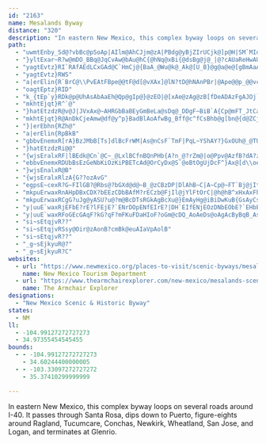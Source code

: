 ```yaml
---
id: "2163"
name: Mesalands Byway
distance: "320"
description: "In eastern New Mexico, this complex byway loops on several roads around I-40. It passes through Santa Rosa, dips down to Puerto, figure-eights around Ragland, Tucumcare, Conchas, Newkirk, Wheatland, San Jose, and Logan, and terminates at Glenrio."
path:
  - "uwmtEnby_Sd@?vbBc@pSoAp|AIlm@AhCJjm@zA|PBdg@yBjZIrUCjk@]p@H|SM`MIdHEnEk@`DaA~C}CrDsEzBgE~l@usAdE}KtD_Nd@DFyAtCaLbBkIxJwu@zCkSjAiDxB}EzCcEjg@o`@f@gAx@Q`CgBtEoEp@Mvy@go@p@IJc@tKqI`@KT_@nCcBrFoCxLaDjNoCvRwDzOkB~NMzETzMbBzYlHdzDncA~IbBtJEfEc@tFaBjBuA|AUJu@xR}Ll@aAz@OtXiRo]ueAm@w@k_CwfHqYw|@msA}`E}_AgtCmXo{@mfAwcDsGaPgHmPoUgc@uI{M_GoI}NoR}BeCASaYs]g]gc@{z@_gAu_A}lA{NgQic@aj@{CaD_G}Dyc@iVe_Ba{@sKeDaHgAyFg@oJkAqOyBkIcAaDYkAsE{GkLmBkDuBqDqBiDyAsCEo@c@E{@}AOcAe@UwAkCmA_EU}FUuHM_Ec@cMYkKHcGs@sJkAkc@MiEiDuh@eEmc@}Fge@{@yGW_EGeD?eEJu@rDkDzBsAjA}@|CmB"
  - "}yltExar~R?w@mDO_BBq@JqCvAw@bAu@hC{@hNq@xBi{@dsBg@j@_|@?cAUaReHwAUyBgAmBOw@GqDf@ITqCv@INuFxAoI~CmA|@maAUeOOklBHeVImKNUNoLOa[?gCNiFJwDHQIe]H_DDyWIu}@TqANWUag@JqDj@i@vDUpH_A~FSd@u@jBUxI[fBiAhBuBxAwLlE_E~AmAt@{@hA{Lll@iBzOc@|@g@Z[TsB?g@O{@HsS`P_KxImAZ{CjCmD|E_BbE_@~BiBvAg@hAeClAuBhF_FvEmCjCwB`Do@lBaEdMs@B{GhIgATWZcA?i@_@a@EoE[{@[uCiBsJmDc@_@IIuCgCBl@"
  - "yagtEvtz}RI`RAfAEdLCxGAd@C`HmCj@{BaA_@Wu@k@_Ak@[U_B}@g@a@e@[gBmAaAo@OSs@_@}Au@]Q"
  - "yagtEvtz}RWS"
  - "a|erElin{R`BrC@\\PvEAtFBpe@@tF@d[@vXAx]@lN?tD@hNAnPBr|@Ape@@p_@@vc@?jF@vN?lN@x]?nKAxA@vF@jN?vFDtFCtF?x]@|L@fB?~P?jBVrFp@dDR`AzAfIXx@JZVz@Pr@lDpOVlAJj@Fl@D^A`Bc@dC{AvBiCb@iC]mCUaCl@qBlBmB`CsA|Ck@zD@hEF`EBzCApB\\~@Rf@bAnCd@bAF`APr@S~@MxCNxCV`Ab@~@f@l@d@`AJbABxA@pDA`@C|B_@|CYfBCJWdA]nAAFMV_ArAgAz@MH{A\\yBh@yBd@uDx@uCr@gA\\{Br@wC`Ac@J@pE?p@BdGJzBJfC|@xF`AxFt@zF\\dFBZHdGNnWDbGAdGObGcAjWWbGUbGAHYlCCHa@rAkAbAUPwAp@gE`Bk@VwCtAgEfBaEnBkD|CgDbDsDlC{DbCgA`A}@bCqArFyAlFuDxMsDxM{E~PqKl_@[HQlBsClJcBdDm@l@_@BUp@iDrEeI|`@QvACrSuAdMMfAMp@{LdnAuSbmBeEfImE|Iur@zvA_ApA]v|EWfEKHErB^bODv@B`ATneA?`IHrn@ZfIL~]MzUYxhB?lABrkBk@d@gYr[iQbUGv@i@TQlAEzp@UlAmAjAiBfA_RtP{@Z_@z@{@p@e@`ACl@c@BiGvMiFdIiFlJ{BnF_DhCgAHwAJyTmFiAWwCs@WG_FoBwB_@_AeCqAU_ETi@_@sLqDqW}HecAqZmB[cLkDsDkDcC}Ag}@o`@{@KQlMi@bCmC|EqBz@M`@_ATcAp@iFrFoMbScB|AqCfAi@tCm@t@sJxAk@j@a@vE?fNQzCi@`A{EjCGB_CzBq@n@iAf@qCAeCk@{Hq@sU?_N{C_BDwKxFeBTUz@eF`E_ObOiCtBcAXyYEwNPkj@Kof@?mGD{GAsMCqQPwBBki@QoL{@cDWwI}AwKeD{GqC_NoH{L}HaRwR{QeSmIwEwCwDyEyJKUu@mB{EeHcKkKeOoLmGwCsl@kUmAw@wBoCqDiJ_BaGeA_Dy@gAs@UyBZc@?sB?qCq@aG?y@l@iAbB{@`CmBrDqCdCsMpIiDfBqCP{PEw@Qg@}A{AsAm@Ou@{CSe@kBmEk@wBKc@iB{F_@mAcAaAiDq@eDQ}Co@w@EqAaAqA_Cm@yB_@UEa@{AcB{EyBcAUoA}@aBkA{DoC{AWaNVcB^_ClAcAVeA[cIoKwG}DMImEmAoOEuGv@eGjCmK~FqB^sEDgCUmDDiB|@Wb@y@zAeBbFKrB?pMQjC{@dDqBhCw@jAqFvDwRbMiIjFkJrFeJnFwZpQeAp@qJhG}EbBgGjCiDbCIl@yAHs@f@yA^mCrAmFtBiLpE}T|I_MKoS`EwIv@cD?iAm@i@wAk@gEmBgHq@{@{Ak@mDq@mDuBw@OcBDeF|BqB?iC[{ADq@ZmArBcOhVaHdLmChF_@?W`AqBzCqDnCeF~BGD_FpBOFuAfAqIjKo@t@qKrIaPbNcEp@q@Zm@`A}@xCo@zBiHlFeFCmHiA}@AkGGmBj@iBdCITo@|AS~OElDSlQwAfEmC`I}[eCBIFYNy@PiE@a@EiBqAu@wAImCv@_CNaBE}@Ec@UwBJuA`@sBxCq@f@{@rAcAjD_ApAMl@c@T"
  - "oagtEptz}RID"
  - "k_{tEp`y}RDk@p@UhAsAbAaEh@Qp@gIp@}@zEO|@[xAe@zAg@zB[fDeADAzFgAJOj`@cJl@Q~HmBhHeBhBYvBw@jDq@HQzKcCvA}@lCUlK_CHOp@?zOcExh@uLzG_BzFsB~KiCv@Q~TsF|@KdBI`g@kLV[xAQb_@wIhUiGpCUHQ^?jm@wNbBQDIvNwDpHyBLUlAa@z@q@h@?~KwDbRoGzm@ySPa@~AIhFoBp@e@l@?rD{B`BcAbCfIlAc@`HeC"
  - "mkhtEjqt}R^`@"
  - "}hatEtzdzR@v@J|JVxAx@~AHRGbBaBEyGmBeLa@sDq@_DDgF~BiB`A{Cp@mFT_JtCaC`@gH?_Bp@MZb@rFmKt{@[dGc@bl@IhI?t]A`SAjTLlFh@hBdGvDfApAz@~Av@pDTd@Z`CPvAdHzYb@pGgAxNeEhKmIxNe@bCo@~CMnF?pK?tABhJPvm@XtGdB`EBhAmBlFQrABzSFru@Hhu@Ddp@Dbw@MjDsmAVgOByf@DMH?bu@Gnl@mAZcCdC[fAeDf@mG^mAfAcCnFwGrUgAnCiC`E_B~AeC|AgB|@{FvA{C`D_@rBQ`HPdCh@hBbIvMZdCCtT?tcBAz|A@hBC`{BAzkBH`mBM~kBChCFhnBGjxADfNUt~AKhL@`AFxz@?va@EvmB?bzB?lwD?rT@|rBCjl@WZZvXCtu@@`A@lSBjfAFloBSlr@A~DEjIDdc@?dDFvpBHz|CCng@T~NRnZhApUbBnRx@bJnC~Z|C`^n@`HdC`LdFjUzGrZh@bChCjGvBzC~CbB?@"
  - "mkhtEjqt}R@AnDkCjeAmw@df@y^p}BadBlAoAfwBg_Bff@c^fCsBhb@g[bn@{d@ZCjRgNtHsG|NoJplCgpBvD}CtImGnjAs{@zU}P~w@{l@rCyB~hAyy@ru@mj@Tc@j@OjMaJxn@kp@zAmBfTiU?I|{@w_Ad_AebAfLeMzMiO`BoBlo@er@`EiF`G{Jx@gArk@y_AlHiLbK_R|aAq_BX_AbXsb@lBgDr`AkxA~DyGxBmFfBoHfP{gAbAaEvF_OhU{j@dB}DzHgQvImS~AmFd@aD`Dq\\vCi\\hAgIbA}DvCoHnEeH`I}KxWs[blC}dDlG}DbLmErFmBJSlOyFrBu@Z[pO}FbBk@hAq@b@EnPuGxFgCvKeLp_AmfAzMiOpAgBzpA}wA|A_Atb@if@d@c@"
  - "}|erEbhn{RZh@"
  - "a|erElin{RpBkB"
  - "gbbvEnemxR[rA}BzJMbB[Ts]dlBcFrWM|As@nCsF`TmF|PqL~YShAY?}GxOUh@_@TU~Aq@d@_@hBy_@p_AwGrSk@hBan@lwBI`@qCrIa`@drAcEjNAdAqGzTyNfg@_f@bbBke@hbB?v@cAbBi_@dsAuRbr@gBtFwBzGUnAeMhc@_Unw@oErO_DrLUf@wVf{@{AlDaU|[g@P[|@_EzCqDdCiD`D{A~Bq@tE_A^mBlGqAxFm@zJLpCMxAH~MFp[Dbb@Znc@t@nz@EzUqAzTeCbTuBvOIhBUJwNfeAsEj\\}j@`cEQN[|D{Jpt@au@frFuAbHc@rE{Gxf@C~ASDmI~n@iC`KaQzd@_AfCqHtQwCxFuDhEwgA`s@eA`@gDhCiADUl@iBfA{BdCkA`BOR_CzGcAvDW`CGfL?jF?zA?`A?^EtXNdGJdFlA~ELdDw@PqAnBP`AzCvC~AZlAxBb@tAzE|OZ^PdCx@nCpFhRjFxQrAtEBxAjBhFhA`D@HJ`CZNrJz[pDbF~DxDlGbFxFbDrq@h`@zkAto@vFzB|{@dTpeAnWh@p@pBJVNpADPTliA~XdFlB~DrEtAl@rJoBp@[zKaCHOvF}@xDDhE`A~Ar@~AHjRhIpNjG`O|IbFnFdK`VdC|D~DfDpDrBvDhAlF`A|t@pA`A[lDIpMuAhIPlDHrM~AtBAdFk@bGcBd@UxF_Bd@[hDq@tIaDz@Eb@UdH}@~FKv`@w@hHj@n`@rPpB\\r@Lva@@xn@BvX@nVF~D@bj@Nh_Ac@bSIbIw@dJ_BbAq@~@EdPoJhP{JvHcFpBm@dDCfCd@xJrFxAx@zAd@beAHvDfA~DxBtBnB`HlLjGpKfRl\\pBlDbElErvA`w@zF~ClEp@jCDxX`@f\\@rg@@dM@xD@h[BhM@hBTtEbBvN~IzElAdFDzQoBp@w@zKuGlDmAnYOpP@jfADpa@@rX@n^@X?n@ApCAZvC"
  - "}hatEtzdzRi@@"
  - "{wjsEralxRF|lBEdk@Cn`@C~_@LxlBCfnBQnPHb{A?n_@?rZm@|o@Ppv@AzfB?dA?z@DdQIpf@lAp@tApD`YzUzGzGdNdHhIfKlHdJbJxSrCpM}xAv@Hxl@?lfBCtPCjMC~IIf\\hBOpAxiArrAhtAyBp@aEZ_CWcHViDj@qJj@wGq@{NDaO_@_H`A?jOFnh@_@peBBrASpx@m@z_DC`Aw@J{ENarD?omD`@{xAEqo@C_j@AwyAEod@?uk@D[j@ClYBxZ"
  - "ebbvEnemxRDUbBsEzGeNbKiOzKiPBETcAd@OrCyDx@S`@oBtOgUjDcF^}Ax@[d\\oe@x@]TeA|^ki@xMsRnEkGvAeBfA_B`AcB~BiDVcAf@OnQsWxVs^hA_@\\iBrL}PpF}Hb@kBVCJYHQh@KjF_IrHgIhDkCv@GX]tAw@HGLEhCs@pAYl@MbAa@XIxKy@|D?tFEpEEjDCjECrEC`ECnC?t@?vD?`ECrDErD?tDsAfA_@p@YBAhLu@"
  - "}wjsEnalxR@B"
  - "{wjsEralxRlzA{G??ozAvG"
  - "egpsE~cexR?G~FIlGB?@Rbs@?bGXd@d@~B_@zCBzDP|DlAhB~C|A~Cp@~FT`Bj@jIt@|_@kB?lAYffAM~k@BNX|@XlBFVtB|BrAd@x@Vdc@Jrk@?"
  - "mkpuErwaxRnAHpDBxCDX?bEEzCDbBAfM?rECzb@FjIl@jYlFtOrC|@h@hB^xHxAxFhAvGd@XBb_@NxEVxTGfFLdC`@rEpA|SrLz]rSzDbCvNlF`FfAfADLNbGn@|XCxy@XfRJbK?x[BpP?ne@?pO?nc@Bp\\Ex[Mp`@V|\\HrJ?tn@Rle@Bh@HpJhAx`@|HhLrC~G|AbKrBLTlCLHPjd@nKv@FjA?r{@|QxbAfUnKdCd[dHfeBv_@dOdDv[dHjeAr@lK?zlACto@Adi@?r{ANzzAc@z[\\pB?zw@Dnn@HlE@jb@Fr_As@lJsC~Bs@zIyEp^}TpZiRxIcFfAoAzE{DtAuDrBeFbBwMTwF"
  - "mkpuErwaxRCgG?uJg@yASU?u@?m@BcDTsRGkAgBcXu@}EmAyHg@iBiDwKuB{GsAyCsC{GsB}EIm@cEoImCiGsC{Gk@sA_AwBan@swA{AwCwAqCuF}KoKeUs@aCuCwLi@}BkAwCCMa@mEGcEFw@[}KCkPYy{AGsu@?ya@?kR?yS?mPCgIGmR?oI?uAZKnABRCtBWzCoABCI]oAaCwAoBuAcCg@k@e@mAQmAGyAAaA?wA?mBlBBnM@|A@ncAPlk@Hfm@?rNDnt@BnA?pRPlD?jQExU?hQB~@?bWBzk@KV?zk@Ani@Gpn@Q`A?nyAFhcALrvAAzMIzD?|BaGPsBQ}zD]{FgBgJaJe\\o@eD@{FNKPwArFeNvCmHhAoEd@qFGw}@?_IBuv@`@kCl@kAfAiAbCu@rc@Y~hAAtp@L|LRlcADrBaBb@I`@i@P?bAY|FcHfBeGH{jAhFcInBoAxr@?tjAC`{Ad@fC@ff@|@vy@dAj@?dPVbFHvOQlCwDGkkAIqkAAk_@?_YYmKa@s@?sAj@}H@_w@yBsFiDaLkBaK?sI`BoM~C_TpWk]zAaHvBmKlAqFvDoMxEiFhL}A`LyBvQqEfJ{AnM`@rOhCzDvBnE@xDjAvCXnEi@|DiElB{D~KuJCmAeG?KgArCcFnA}BzGsL|C_BnkA_@"
  - "y|uuE`waxRjEFbE?rE?lFEjE?`ENrDOpENfEIrE?|DH`EIfENjEOzDNbEObE?`EHbE?jEDbE?xB?nEExDHdEC~DFlCAp@AxBAzA?zCG"
  - "y|uuE`waxRFoGEcGAqF?kG?qF?mFKuFDaHIoF?oGm@cDQ_AoAeDs@oAgAcByBqB_AsA{CsBU_@uCgA_@g@{@a@w@e@oNmHgEqC_DeAW_@aImEm@_@gAyAkDsBmAq@}A{@oB_CyCkFY_DSyAo@iXi@uEqFm\\}DqVgR}jAi@iDmFe\\_FmYmCqKuC_JYy@k@{AkCsG[o@i@wA_AyBme@}iAeJsSeZks@u@sAsPua@{e@wiAsw@omBsx@imBqAkCwUel@YqAcD_JaTeq@eCsIkZedAeJe[m@oBkU_w@}FmREw@iAmCuHoV_@eCsf@u_B_CiIm@gBgPih@oQcl@sKoa@g@aBaBiGqKy^cUsw@wDoM_CcJEm@SWea@csAoFsNsJkR}F}HiCmCeKeLoGoFy[gZM?yr@{o@i]}ZcJqFaO}DiKkAiOkA}BSmFWuy@wEySw{@GcB]k@{@aHWuDx@ab@dAgm@r@uV~B_OfCuJpBkF`B}C|DgFR_Aj@ErHcJ`ASH}@~BsDxE{MzFyS`O{l@nKqa@nAkBnAcCbyA{iBzm@{v@zHcJlDiCXc@nHsCbBIDU`Do@bI_@~vACp|AHdFAznAd@hx@Z~`@BdMCt@K`]Cdl@k@bzAc@`zAZzyAIlt@VttBEx}BZlw@ErEO`UIxf@k@pWGjDAnGMnLE`dAYxyAl@v_@ArqAJdWM^TxAQhc@?f{A?bLI`mAG~zA?pDv@zC~@zA~@zFdGnt@zt@?zB|f@|e@vJtGdIxAdMuCbIaAlFzD?`GcDlVSdHlAtGfChGvAdGxHp_@lDfAnrAc@btAm@r@OhAoBn@mBb@s`An@kB~CeB|l@Xro@Rn{AZvyAj@dyAl@"
  - "si~sEtqjvR??"
  - "si~sEtqjvRSsy@Oir@zAonB?cmBk@euAIaVpAolB"
  - "si~sEtqjvR??"
  - "_g~sEjkyuR@?"
  - "_g~sEjkyuR?C"
websites:
  - url: "https://www.newmexico.org/places-to-visit/scenic-byways/mesalands/"
    name: New Mexico Tourism Department
  - url: "https://www.thearmchairexplorer.com/new-mexico/mesalands-scenic-byway.php"
    name: The Armchair Explorer
designations:
  - "New Mexico Scenic & Historic Byway"
states:
  - NM
ll:
  - -104.99127272727273
  - 34.97355454545455
bounds:
  - - -104.99127272727273
    - 34.60244400000005
  - - -103.33097272727272
    - 35.37410299999999

---
```


In eastern New Mexico, this complex byway loops on several roads around I-40. It passes through Santa Rosa, dips down to Puerto, figure-eights around Ragland, Tucumcare, Conchas, Newkirk, Wheatland, San Jose, and Logan, and terminates at Glenrio.
